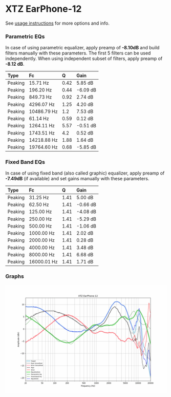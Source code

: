 # XTZ EarPhone-12
See [usage instructions](https://github.com/jaakkopasanen/AutoEq#usage) for more options and info.

### Parametric EQs
In case of using parametric equalizer, apply preamp of **-8.10dB** and build filters manually
with these parameters. The first 5 filters can be used independently.
When using independent subset of filters, apply preamp of **-8.12 dB**.

| Type    | Fc          |    Q | Gain     |
|:--------|:------------|:-----|:---------|
| Peaking | 15.71 Hz    | 0.42 | 5.85 dB  |
| Peaking | 196.20 Hz   | 0.44 | -6.09 dB |
| Peaking | 849.73 Hz   | 0.92 | 2.74 dB  |
| Peaking | 4296.07 Hz  | 1.25 | 4.20 dB  |
| Peaking | 10486.79 Hz | 1.2  | 7.53 dB  |
| Peaking | 61.14 Hz    | 0.59 | 0.12 dB  |
| Peaking | 1264.11 Hz  | 5.57 | -0.51 dB |
| Peaking | 1743.51 Hz  | 4.2  | 0.52 dB  |
| Peaking | 14218.88 Hz | 1.88 | 1.64 dB  |
| Peaking | 19764.60 Hz | 0.68 | -5.85 dB |

### Fixed Band EQs
In case of using fixed band (also called graphic) equalizer, apply preamp of **-7.49dB**
(if available) and set gains manually with these parameters.

| Type    | Fc          |    Q | Gain     |
|:--------|:------------|:-----|:---------|
| Peaking | 31.25 Hz    | 1.41 | 5.00 dB  |
| Peaking | 62.50 Hz    | 1.41 | -0.66 dB |
| Peaking | 125.00 Hz   | 1.41 | -4.08 dB |
| Peaking | 250.00 Hz   | 1.41 | -5.29 dB |
| Peaking | 500.00 Hz   | 1.41 | -1.06 dB |
| Peaking | 1000.00 Hz  | 1.41 | 2.02 dB  |
| Peaking | 2000.00 Hz  | 1.41 | 0.28 dB  |
| Peaking | 4000.00 Hz  | 1.41 | 3.48 dB  |
| Peaking | 8000.00 Hz  | 1.41 | 6.68 dB  |
| Peaking | 16000.01 Hz | 1.41 | 1.71 dB  |

### Graphs
![](./XTZ%20EarPhone-12.png)